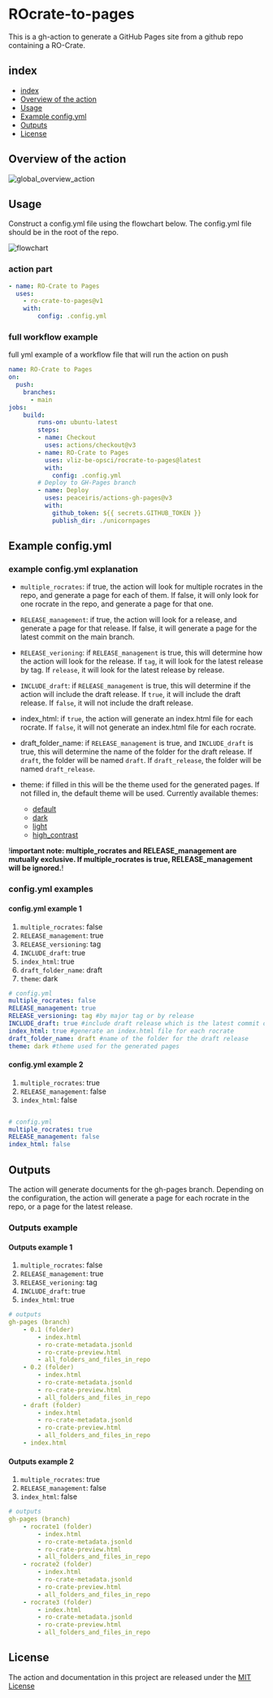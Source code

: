 # ROcrate-to-pages

This is a gh-action to generate a GitHub Pages site from a github repo containing a RO-Crate.

## index

- [index](#index)
- [Overview of the action](#overview-of-the-action)
- [Usage](#usage)
- [Example config.yml](#example-configyml)
- [Outputs](#outputs)
- [License](#license)

## Overview of the action

![global_overview_action](documentation/global_overview_action.svg)

## Usage

Construct a config.yml file using the flowchart below. The config.yml file should be in the root of the repo.

![flowchart](documentation/decision_tree_config_yml.svg)

### action part

```yaml
- name: RO-Crate to Pages
  uses:
    - ro-crate-to-pages@v1
    with:
        config: .config.yml
```

### full workflow example

full yml example of a workflow file that will run the action on push 

```yaml
name: RO-Crate to Pages
on:
  push:
    branches:
      - main
jobs:
    build:
        runs-on: ubuntu-latest
        steps:
        - name: Checkout
          uses: actions/checkout@v3
        - name: RO-Crate to Pages
          uses: vliz-be-opsci/rocrate-to-pages@latest
          with:
            config: .config.yml
        # Deploy to GH-Pages branch
        - name: Deploy
          uses: peaceiris/actions-gh-pages@v3
          with:
            github_token: ${{ secrets.GITHUB_TOKEN }}
            publish_dir: ./unicornpages
```

## Example config.yml

### example config.yml explanation

- `multiple_rocrates`: if true, the action will look for multiple rocrates in the repo, and generate a page for each of them. If false, it will only look for one rocrate in the repo, and generate a page for that one.
- `RELEASE_management`: if true, the action will look for a release, and generate a page for that release. If false, it will generate a page for the latest commit on the main branch.

- `RELEASE_verioning`: if `RELEASE_management` is true, this will determine how the action will look for the release. If `tag`, it will look for the latest release by tag. If `release`, it will look for the latest release by release. 
- `INCLUDE_draft`: if `RELEASE_management` is true, this will determine if the action will include the draft release. If `true`, it will include the draft release. If `false`, it will not include the draft release.
- index_html: if `true`, the action will generate an index.html file for each rocrate. If `false`, it will not generate an index.html file for each rocrate.
- draft_folder_name: if `RELEASE_management` is true, and `INCLUDE_draft` is true, this will determine the name of the folder for the draft release. If `draft`, the folder will be named `draft`. If `draft_release`, the folder will be named `draft_release`.
- theme: if filled in this will be the theme used for the generated pages. If not filled in, the default theme will be used. Currently available themes: 
    - [default](https://github.com/cedricdcc/webcomponent-rocrate-test/blob/gh-pages/static/css/main.css)
    - [dark](https://github.com/cedricdcc/webcomponent-rocrate-test/blob/gh-pages/static/css/dark.css)
    - [light](https://github.com/cedricdcc/webcomponent-rocrate-test/blob/gh-pages/static/css/light.css)
    - [high_contrast](https://github.com/cedricdcc/webcomponent-rocrate-test/blob/gh-pages/static/css/high_contrast.css)


!**important note: multiple_rocrates and RELEASE_management are mutually exclusive. If multiple_rocrates is true, RELEASE_management will be ignored.**!

### config.yml examples

#### config.yml example 1

1. `multiple_rocrates`: false
2. `RELEASE_management`: true
3. `RELEASE_versioning`: tag
4. `INCLUDE_draft`: true
5. `index_html`: true
6. `draft_folder_name`: draft
7. `theme`: dark

```yaml
# config.yml
multiple_rocrates: false
RELEASE_management: true
RELEASE_versioning: tag #by major tag or by release
INCLUDE_draft: true #include draft release which is the latest commit on the main branch 
index_html: true #generate an index.html file for each rocrate
draft_folder_name: draft #name of the folder for the draft release
theme: dark #theme used for the generated pages
```

#### config.yml example 2

1. `multiple_rocrates`: true
2. `RELEASE_management`: false
3. `index_html`: false


```yaml

# config.yml
multiple_rocrates: true
RELEASE_management: false
index_html: false
```

## Outputs

The action will generate documents for the gh-pages branch.
Depending on the configuration, the action will generate a page for each rocrate in the repo, or a page for the latest release.

### Outputs example
 
#### Outputs example 1

1. `multiple_rocrates`: false
2. `RELEASE_management`: true
3. `RELEASE_verioning`: tag
4. `INCLUDE_draft`: true
5. `index_html`: true

```yaml
# outputs
gh-pages (branch)
    - 0.1 (folder)
        - index.html
        - ro-crate-metadata.jsonld
        - ro-crate-preview.html
        - all_folders_and_files_in_repo
    - 0.2 (folder)
        - index.html
        - ro-crate-metadata.jsonld
        - ro-crate-preview.html
        - all_folders_and_files_in_repo
    - draft (folder)
        - index.html
        - ro-crate-metadata.jsonld
        - ro-crate-preview.html
        - all_folders_and_files_in_repo
    - index.html
```

#### Outputs example 2

1. `multiple_rocrates`: true
2. `RELEASE_management`: false
3. `index_html`: false

```yaml
# outputs
gh-pages (branch)
    - rocrate1 (folder)
        - index.html
        - ro-crate-metadata.jsonld
        - ro-crate-preview.html
        - all_folders_and_files_in_repo
    - rocrate2 (folder)
        - index.html
        - ro-crate-metadata.jsonld
        - ro-crate-preview.html
        - all_folders_and_files_in_repo
    - rocrate3 (folder)
        - index.html
        - ro-crate-metadata.jsonld
        - ro-crate-preview.html
        - all_folders_and_files_in_repo
```

## License

The action and documentation in this project are released under the [MIT License](LICENSE)
